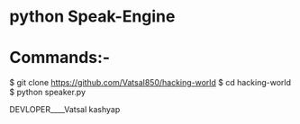 # python Speak-Engine


# Commands:-


$ git clone https://github.com/Vatsal850/hacking-world
$ cd hacking-world
$ python speaker.py




DEVLOPER____Vatsal kashyap




